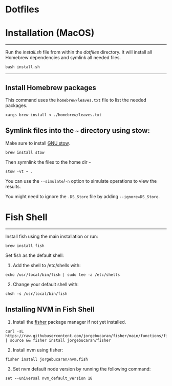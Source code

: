 # Dotfiles

# Installation (MacOS)
---

Run the _install.sh_ file from within the _dotfiles_ directory.
It will install all Homebrew dependencies and symlink all needed files.

```shell
bash install.sh
```

---

Install Homebrew packages
---
This command uses the `homebrew/leaves.txt` file to list the needed packages.

```shell
xargs brew install < ./homebrew/leaves.txt
```

## Symlink files into the `~` directory using stow:

Make sure to install [GNU stow](https://www.gnu.org/software/stow/).

```shell
brew install stow
```
Then symnlink the files to the home dir `~`

```shell
stow -vt ~ .
```

You can use the `--simulate`/`-n` option to simulate operations to view the results.

You might need to ignore the `.DS_Store` file by adding `--ignore=DS_Store`.

# Fish Shell
---

Install fish using the main installation or run:

```shell
brew install fish
```

Set fish as the default shell:

1. Add the shell to /etc/shells with:

```shell
echo /usr/local/bin/fish | sudo tee -a /etc/shells
```

2. Change your default shell with:

```shell
chsh -s /usr/local/bin/fish
```

## Installing NVM in Fish Shell

1. Install the [fisher](https://github.com/jorgebucaran/fisher) package manager if not yet installed.

```shell
curl -sL https://raw.githubusercontent.com/jorgebucaran/fisher/main/functions/fisher.fish | source && fisher install jorgebucaran/fisher
```

2. Install nvm using fisher:

```shell
fisher install jorgebucaran/nvm.fish
```

3. Set nvm default node version by running the following command:

```shell
set --universal nvm_default_version 18
```



